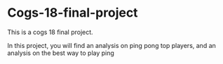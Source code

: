 # Cogs-18-final-project
This is a cogs 18 final project.

In this project, you will find an analysis on ping pong top players, and an analysis on the best way to play ping 